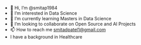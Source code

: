 - 👋 Hi, I’m @smitap1984
- 👀 I’m interested in Data Science
- 🌱 I’m currently learning Masters in Data Science
- 💞️ I’m looking to collaborate on Open Source and AI Projects
- 📫 How to reach me smitadpatel1@gmail.com
- I have a background in Healthcare

<!---
smitap1984/smitap1984 is a ✨ special ✨ repository because its `README.md` (this file) appears on your GitHub profile.
You can click the Preview link to take a look at your changes.
--->
